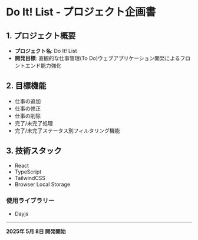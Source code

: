 # Do It! List - プロジェクト企画書

## 1. プロジェクト概要

- **プロジェクト名**: Do It! List
- **開発目標**: 直観的な仕事管理(To Do)ウェブアプリケーション開発によるフロントエンド能力強化

## 2. 目標機能

- 仕事の追加
- 仕事の修正
- 仕事の削除
- 完了/未完了処理
- 完了/未完了ステータス別フィルタリング機能

## 3. 技術スタック

- React
- TypeScript
- TailwindCSS
- Browser Local Storage

### 使用ライブラリー

- Dayjs

---

**2025年 5月 8日 開発開始**